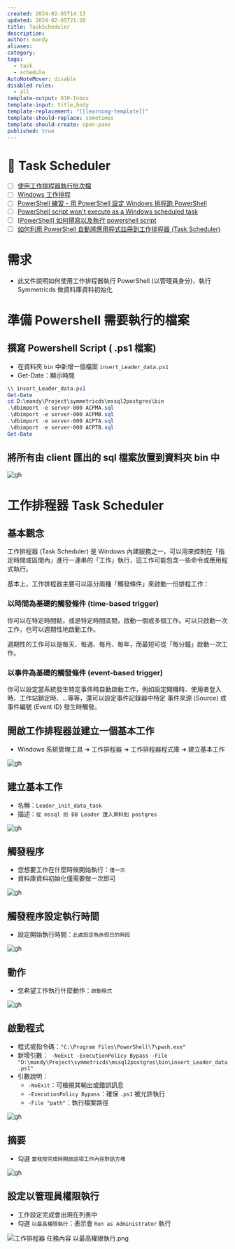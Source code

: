 ```yaml
---
created: 2024-02-05T14:13
updated: 2024-02-05T21:28
title: TaskScheduler
description: 
author: mandy
aliases: 
category: 
tags:
  - task
  - schedule
AutoNoteMover: disable
disabled rules:
  - all
template-output: 030-Inbox
template-input: title,body
template-replacement: "[[learning-template]]"
template-should-replace: sometimes
template-should-create: open-pane
published: true
---
```

# 🚀 Task Scheduler

- [ ] [使用工作排程器執行批次檔](https://snoopy30485.github.io/2019/01/23/%E4%BD%BF%E7%94%A8%E5%B7%A5%E4%BD%9C%E6%8E%92%E7%A8%8B%E5%99%A8%E5%9F%B7%E8%A1%8C%E6%89%B9%E6%AC%A1%E6%AA%94/)
- [ ] [Windows 工作排程](https://medium.com/coding-learning-sharing/windows-%E5%B7%A5%E4%BD%9C%E6%8E%92%E7%A8%8B-56989747a1ce)
- [ ] [PowerShell 練習 - 用 PowerShell 設定 Windows 排程跑 PowerShell](https://blog.darkthread.net/blog/psfaq-setup-schtask/)
- [ ] [PowerShell script won't execute as a Windows scheduled task](https://stackoverflow.com/questions/13015245/powershell-script-wont-execute-as-a-windows-scheduled-task/25172234#25172234)
- [ ] [[PowerShell] 如何撰寫以及執行 powershell script](https://medium.com/edward-hong-%E6%8A%80%E8%A1%93%E7%AD%86%E8%A8%98/powershell-%E5%A6%82%E4%BD%95%E6%92%B0%E5%AF%AB%E4%BB%A5%E5%8F%8A%E5%9F%B7%E8%A1%8C-powershell-script-51b6fc7cf099)
- [ ] [如何利用 PowerShell 自動將應用程式註冊到工作排程器 (Task Scheduler)](https://blog.miniasp.com/post/2021/09/13/PowerShell-with-Task-Scheduler-using-ScheduledTasks-Module)

# 需求
- 此文件說明如何使用工作排程器執行 PowerShell (以管理員身分)，執行 Symmetricds 做資料庫資料初始化

# 準備 Powershell 需要執行的檔案
## 撰寫 Powershell Script ( .ps1 檔案)
- 在資料夾 `bin` 中新增一個檔案 `insert_Leader_data.ps1`
- Get-Date：顯示時間

```ps1
\\ insert_Leader_data.ps1
Get-Date
cd D:\mandy\Project\symmetricds\mssql2postgres\bin
.\dbimport -e server-000 ACPMA.sql
.\dbimport -e server-000 ACPMB.sql
.\dbimport -e server-000 ACPTA.sql
.\dbimport -e server-000 ACPTB.sql
Get-Date
```

## 將所有由 client 匯出的 sql 檔案放置到資料夾 bin 中

![gh](https://raw.githubusercontent.com/singyichen/images/main/images/symmetricds-init-data-need-ps1-and-sql-files.png)


# 工作排程器 Task Scheduler
## 基本觀念
工作排程器 (Task Scheduler) 是 Windows 內建服務之一，可以用來控制在「指定時間或區間內」進行一連串的「工作」執行，這工作可能包含一些命令或應用程式執行。

基本上，工作排程器主要可以區分兩種「觸發條件」來啟動一份排程工作：

### 以時間為基礎的觸發條件 (time-based trigger)

你可以在特定時間點，或是特定時間區間，啟動一個或多個工作。可以只啟動一次工作，也可以週期性地啟動工作。

週期性的工作可以是每天、每週、每月、每年，而最短可從「每分鐘」啟動一次工作。

### 以事件為基礎的觸發條件 (event-based trigger)

你可以設定當系統發生特定事件時自動啟動工作，例如設定開機時、使用者登入時、工作站鎖定時、...等等，還可以設定事件記錄器中特定 事件來源 (Source) 或 事件編號 (Event ID) 發生時觸發。

## 開啟工作排程器並建立一個基本工作
- Windows 系統管理工具 ➔ 工作排程器 ➔ 工作排程器程式庫 ➔ 建立基本工作

![gh](https://raw.githubusercontent.com/singyichen/images/main/images/工作排程器-建立基本工作.png)

## 建立基本工作
- 名稱：`Leader_init_data_task`
- 描述：`從 mssql 的 DB Leader 匯入資料到 postgres`

![gh](https://raw.githubusercontent.com/singyichen/images/main/images/工作排程器-建立基本工作-輸入名稱及描述.png)


## 觸發程序
- 您想要工作在什麼時候開始執行：`僅一次`
- 資料庫資料初始化僅需要做一次即可

![gh](https://raw.githubusercontent.com/singyichen/images/main/images/工作排程器-工作觸發程序.png)

## 觸發程序設定執行時間
- 設定開始執行時間：`此處設定為休假日的時段`

![gh](https://raw.githubusercontent.com/singyichen/images/main/images/工作排程器-工作觸發程序-設定執行時間.png)

## 動作
- 您希望工作執行什麼動作：`啟動程式`

![gh](https://raw.githubusercontent.com/singyichen/images/main/images/工作排程器-動作.png)

## 啟動程式
- 程式或指令碼：`"C:\Program Files\PowerShell\7\pwsh.exe"`
- 新增引數：`
-NoExit -ExecutionPolicy Bypass -File "D:\mandy\Project\symmetricds\mssql2postgres\bin\insert_Leader_data.ps1"`
- 引數說明：
  - `-NoExit`：可檢視其輸出或錯誤訊息
  - `-ExecutionPolicy Bypass`：確保 `.ps1` 被允許執行
  - `-File "path"`：執行檔案路徑

![gh](https://raw.githubusercontent.com/singyichen/images/main/images/工作排程器-啟動程式.png)

## 摘要
- 勾選 `當我按完成時開啟這項工作內容對話方塊`

![gh](https://raw.githubusercontent.com/singyichen/images/main/images/工作排程器-摘要.png)

## 設定以管理員權限執行
- 工作設定完成會出現在列表中
- 勾選 `以最高權限執行`：表示會 `Run as Administrator` 執行

![工作排程器 任務內容 以最高權限執行.png](http://192.168.25.60:8000/files/file_storage/5cce9b8e.png)

